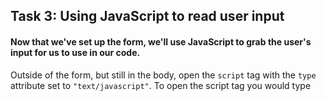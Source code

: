 ## Task 3: Using JavaScript to read user input

#### Now that we've set up the form, we'll use JavaScript to grab the user's input for us to use in our code.

Outside of the form, but still in the body, open the `script` tag with the `type` attribute set to `"text/javascript"`. To open the script tag you would type <script type="">  Inside here, define a function to print the user's selection from the timezone form.  You can do this by looping through the radio buttons and seeing if the `checked` attribute is true.

Once you find the checked radio button, save it to a variable.  Next, use `document.getElementById().innerHTML` and place the id of the div you defined below the submit button in the parentheses.  Set this line equal to the variable holding the checked radio button to print it onto your webpage.  For example, I set my div's id to `"result"` and named my variable `output` and my code looked like this:

`document.getElementById("result").innerHTML = output;`

Finally, you'll want to scroll up to your submit button and add the `onclick` attribute to the `button` tag and set it equal to the name of the function you just defined so that the computer knows to call this function when the submit button is clicked.  My function was named `ValidateForm` and my button tag looks like this:

`<button type="button" value="Submit" onclick="ValidateForm()"> Submit </button>`

Now, your page should print out the value of whichever item the user has selected when they click the submit button.

#### Open a pull request for your code

Just as you did for your previous tasks, be sure create a new branch, titled `[your GitHub username]-[week]-[task number]`, for your task.  As a reminder my GitHub username is `danzelo1` so my branch name for week 1's third task (this assignment) would be `danzelo1-1-3`.

After you've created your branch, commit your code to this branch and open a pull request to merge with your main branch.  When creating this request, be sure to title it appropriately in accordance with your changes, and include any specific details in your comments.

As long as there are no conflicts with the base branch, you can now merge your pull request with your main branch. From here, click on "Issues" on the top left of your screen, below the name of your repository, and click on the week (so this week would be week 1). A new comment should have appeared for your next task. This is where you'll find the instructions for task 4.